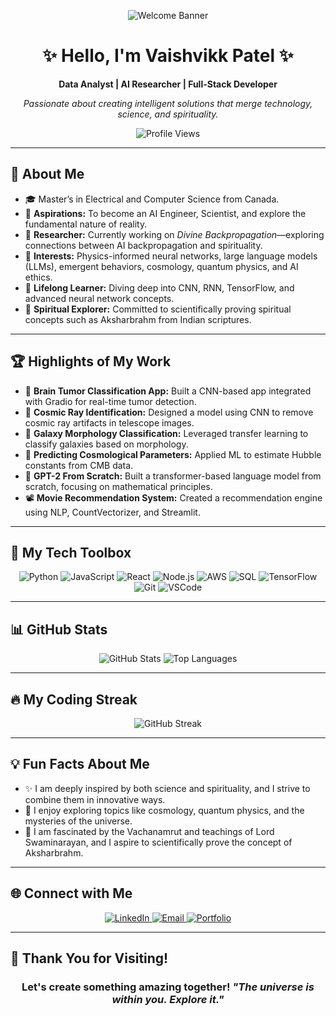 <!-- 
  Filename: README.md
  Location: https://github.com/PatelVaishvikk/PatelVaishvikk 
-->

<p align="center">
  <img src="https://user-images.githubusercontent.com/XXXXXX/welcome-banner.gif" alt="Welcome Banner" />
</p>

<div align="center">
  <h1>✨ Hello, I'm Vaishvikk Patel ✨</h1>
  <p>
    <b>Data Analyst | AI Researcher | Full-Stack Developer</b>
  </p>
  <p>
    <i>Passionate about creating intelligent solutions that merge technology, science, and spirituality.</i>
  </p>
  <img src="https://komarev.com/ghpvc/?username=PatelVaishvikk&style=flat-square" alt="Profile Views" />
</div>

---

## 🌟 About Me
- 🎓 Master’s in Electrical and Computer Science from Canada.  
- 🎯 **Aspirations:** To become an AI Engineer, Scientist, and explore the fundamental nature of reality.  
- 🔬 **Researcher:** Currently working on *Divine Backpropagation*—exploring connections between AI backpropagation and spirituality.  
- 📖 **Interests:** Physics-informed neural networks, large language models (LLMs), emergent behaviors, cosmology, quantum physics, and AI ethics.  
- 🌱 **Lifelong Learner:** Diving deep into CNN, RNN, TensorFlow, and advanced neural network concepts.  
- 🌌 **Spiritual Explorer:** Committed to scientifically proving spiritual concepts such as Aksharbrahm from Indian scriptures.

---

## 🏆 Highlights of My Work
- 🧠 **Brain Tumor Classification App:** Built a CNN-based app integrated with Gradio for real-time tumor detection.  
- 🌌 **Cosmic Ray Identification:** Designed a model using CNN to remove cosmic ray artifacts in telescope images.  
- 🌌 **Galaxy Morphology Classification:** Leveraged transfer learning to classify galaxies based on morphology.  
- 📡 **Predicting Cosmological Parameters:** Applied ML to estimate Hubble constants from CMB data.  
- 🤖 **GPT-2 From Scratch:** Built a transformer-based language model from scratch, focusing on mathematical principles.  
- 📽️ **Movie Recommendation System:** Created a recommendation engine using NLP, CountVectorizer, and Streamlit.  

---

## 🔧 My Tech Toolbox

<div align="center">
  <img src="https://img.shields.io/badge/Code-Python-blue?logo=python" alt="Python" />
  <img src="https://img.shields.io/badge/Code-JavaScript-yellow?logo=javascript" alt="JavaScript" />
  <img src="https://img.shields.io/badge/Framework-React-blue?logo=react" alt="React" />
  <img src="https://img.shields.io/badge/Runtime-Node.js-green?logo=node.js" alt="Node.js" />
  <img src="https://img.shields.io/badge/Cloud-AWS-orange?logo=amazon-aws" alt="AWS" />
  <img src="https://img.shields.io/badge/DB-SQL-purple?logo=sqlite" alt="SQL" />
  <img src="https://img.shields.io/badge/Tools-TensorFlow-orange?logo=tensorflow" alt="TensorFlow" />
  <img src="https://img.shields.io/badge/VersionControl-Git-orange?logo=git" alt="Git" />
  <img src="https://img.shields.io/badge/IDE-VSCode-blue?logo=visual-studio-code" alt="VSCode" />
</div>

---

## 📊 GitHub Stats

<div align="center">
  <img src="https://github-readme-stats.vercel.app/api?username=PatelVaishvikk&show_icons=true&theme=radical" alt="GitHub Stats" />
  <img src="https://github-readme-stats.vercel.app/api/top-langs/?username=PatelVaishvikk&layout=compact&theme=radical" alt="Top Languages" />
</div>

---

## 🔥 My Coding Streak

<div align="center">
  <img src="https://github-readme-streak-stats.herokuapp.com/?user=PatelVaishvikk&theme=radical" alt="GitHub Streak" />
</div>

---

## 💡 Fun Facts About Me
- ✨ I am deeply inspired by both science and spirituality, and I strive to combine them in innovative ways.  
- 🌌 I enjoy exploring topics like cosmology, quantum physics, and the mysteries of the universe.  
- 📜 I am fascinated by the Vachanamrut and teachings of Lord Swaminarayan, and I aspire to scientifically prove the concept of Aksharbrahm.  

---

## 🌐 Connect with Me

<p align="center">
  <a href="https://www.linkedin.com/in/vaishvik1618/">
    <img src="https://img.shields.io/badge/-LinkedIn-blue?logo=linkedin&logoColor=white" alt="LinkedIn" />
  </a>
  <a href="mailto:vaishvikpatel001@gmail.com">
    <img src="https://img.shields.io/badge/-Email-red?logo=gmail&logoColor=white" alt="Email" />
  </a>
  <a href="https://yourportfolio.com">
    <img src="https://img.shields.io/badge/-Portfolio-red?logo=google-chrome&logoColor=white" alt="Portfolio" />
  </a>
</p>

---

## 🖤 Thank You for Visiting!
<div align="center">
  <h3>
    Let's create something amazing together!  
    <i>"The universe is within you. Explore it."</i>
  </h3>
</div>

